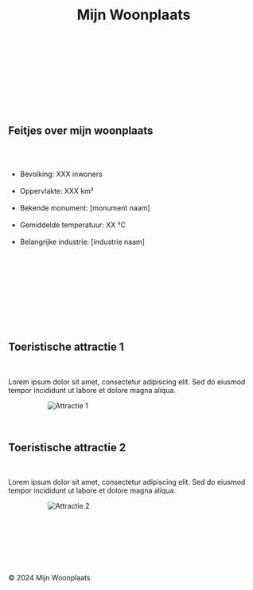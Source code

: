 <!DOCTYPE html>
<html lang="nl">
<head>
    <meta charset="UTF-8">
    <meta name="viewport" content="width=device-width, initial-scale=1.0">
    <title>Mijn Woonplaats</title>
    <link rel="stylesheet" href="styles.css">
</head>
<body>
    <header style="background-image: url('woonplaats.jpg');">
        <h1>Mijn Woonplaats</h1>
    </header>

    <main>
        <section class="left">
            <div>
                <h2>Feitjes over mijn woonplaats</h2>
                <ul>
                    <li>Bevolking: XXX inwoners</li>
                    <li>Oppervlakte: XXX km²</li>
                    <li>Bekende monument: [monument naam]</li>
                    <li>Gemiddelde temperatuur: XX °C</li>
                    <li>Belangrijke industrie: [industrie naam]</li>
                </ul>
            </div>
        </section>

        <section class="right">
            <div>
                <article>
                    <h2>Toeristische attractie 1</h2>
                    <p>Lorem ipsum dolor sit amet, consectetur adipiscing elit. Sed do eiusmod tempor incididunt ut labore et dolore magna aliqua.</p>
                    <img src="attractie1.jpg" alt="Attractie 1">
                </article>
                <article>
                    <h2>Toeristische attractie 2</h2>
                    <p>Lorem ipsum dolor sit amet, consectetur adipiscing elit. Sed do eiusmod tempor incididunt ut labore et dolore magna aliqua.</p>
                    <img src="attractie2.jpg" alt="Attractie 2">
                </article>
            </div>
        </section>
    </main>

    <footer>
        <p>&copy; 2024 Mijn Woonplaats</p>
    </footer>
</body>
</html>
